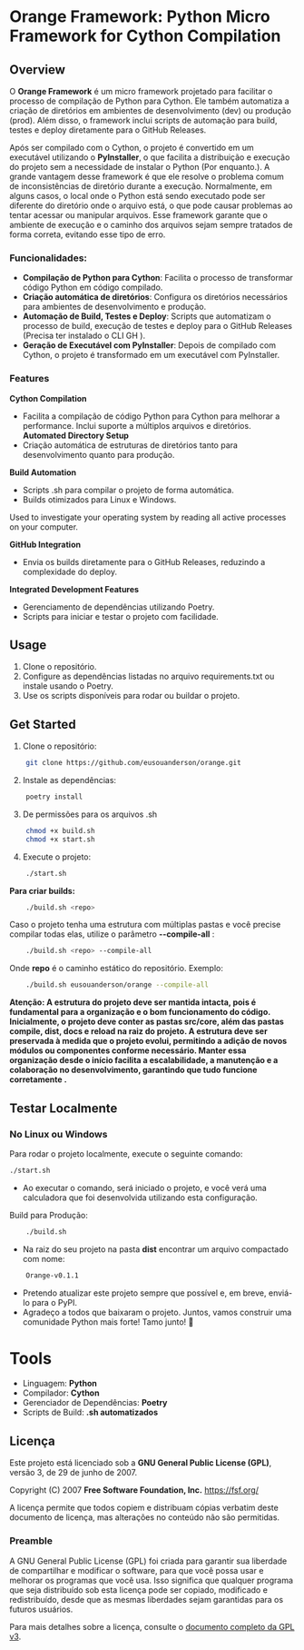 # Orange Framework: Python Micro Framework for Cython Compilation

## Overview

O **Orange Framework** é um micro framework projetado para facilitar o processo de compilação de Python para Cython. Ele também automatiza a criação de diretórios em ambientes de desenvolvimento (dev) ou produção (prod). Além disso, o framework inclui scripts de automação para build, testes e deploy diretamente para o GitHub Releases.

Após ser compilado com o Cython, o projeto é convertido em um executável utilizando o **PyInstaller**, o que facilita a distribuição e execução do projeto sem a necessidade de instalar o Python (Por enquanto.).
A grande vantagem desse framework é que ele resolve o problema comum de inconsistências de diretório durante a execução. Normalmente, em alguns casos, o local onde o Python está sendo executado pode ser diferente do diretório onde o arquivo está, o que pode causar problemas ao tentar acessar ou manipular arquivos. Esse framework garante que o ambiente de execução e o caminho dos arquivos sejam sempre tratados de forma correta, evitando esse tipo de erro.

### Funcionalidades:

- **Compilação de Python para Cython**: Facilita o processo de transformar código Python em código compilado.
- **Criação automática de diretórios**: Configura os diretórios necessários para ambientes de desenvolvimento e produção.
- **Automação de Build, Testes e Deploy**: Scripts que automatizam o processo de build, execução de testes e deploy para o GitHub Releases (Precisa ter instalado o CLI GH ).
- **Geração de Executável com PyInstaller**: Depois de compilado com Cython, o projeto é transformado em um executável com PyInstaller.


### Features
**Cython Compilation**
- Facilita a compilação de código Python para Cython para melhorar a performance.
Inclui suporte a múltiplos arquivos e diretórios.
**Automated Directory Setup**
- Criação automática de estruturas de diretórios tanto para desenvolvimento quanto para produção.

**Build Automation**
- Scripts .sh para compilar o projeto de forma automática.
- Builds otimizados para Linux e Windows.

Used to investigate your operating system by reading all active processes on your computer.

**GitHub Integration**
- Envia os builds diretamente para o GitHub Releases, reduzindo a complexidade do deploy.

**Integrated Development Features**
- Gerenciamento de dependências utilizando Poetry.
- Scripts para iniciar e testar o projeto com facilidade.


## Usage
1. Clone o repositório.
2. Configure as dependências listadas no arquivo requirements.txt ou instale usando o Poetry.
3. Use os scripts disponíveis para rodar ou buildar o projeto.

## Get Started
1. Clone o repositório:

```bash
    git clone https://github.com/eusouanderson/orange.git
```

2. Instale as dependências:

```bash
    poetry install
```

3. De permissões para os arquivos .sh
```bash
    chmod +x build.sh
    chmod +x start.sh

```

4. Execute o projeto:

```bash
    ./start.sh
```

**Para criar builds:**

```bash
    ./build.sh <repo>
```
Caso o projeto tenha uma estrutura com múltiplas pastas e você precise compilar todas elas, utilize o parâmetro **--compile-all** :

```bash
    ./build.sh <repo> --compile-all
```

Onde **repo** é o caminho estático do repositório. Exemplo:

```bash
    ./build.sh eusouanderson/orange --compile-all 
```
****Atenção: A estrutura do projeto deve ser mantida intacta, pois é fundamental para a organização e o bom funcionamento do código. Inicialmente, o projeto deve conter as pastas src/core, além das pastas compile, dist, docs e reload na raiz do projeto. A estrutura deve ser preservada à medida que o projeto evolui, permitindo a adição de novos módulos ou componentes conforme necessário. Manter essa organização desde o início facilita a escalabilidade, a manutenção e a colaboração no desenvolvimento, garantindo que tudo funcione corretamente .****

## Testar Localmente

### No Linux ou Windows

Para rodar o projeto localmente, execute o seguinte comando:

```bash
./start.sh
```

- Ao executar o comando, será iniciado o projeto, e você verá uma calculadora que foi desenvolvida utilizando esta configuração.

Build para Produção:
```bash
    ./build.sh
```
- Na raiz do seu projeto na pasta **dist** encontrar um arquivo compactado com nome:
```bash
    Orange-v0.1.1
```

- Pretendo atualizar este projeto sempre que possível e, em breve, enviá-lo para o PyPI.
- Agradeço a todos que baixaram o projeto. Juntos, vamos construir uma comunidade Python mais forte! Tamo junto! 🚀


# Tools
- Linguagem: **Python**
- Compilador: **Cython**
- Gerenciador de Dependências: **Poetry**
- Scripts de Build: **.sh automatizados**

## Licença

Este projeto está licenciado sob a **GNU General Public License (GPL)**, versão 3, de 29 de junho de 2007.

Copyright (C) 2007 **Free Software Foundation, Inc.** <https://fsf.org/>

A licença permite que todos copiem e distribuam cópias verbatim deste documento de licença, mas alterações no conteúdo não são permitidas.

### Preamble

A GNU General Public License (GPL) foi criada para garantir sua liberdade de compartilhar e modificar o software, para que você possa usar e melhorar os programas que você usa. Isso significa que qualquer programa que seja distribuído sob esta licença pode ser copiado, modificado e redistribuído, desde que as mesmas liberdades sejam garantidas para os futuros usuários.

Para mais detalhes sobre a licença, consulte o [documento completo da GPL v3](https://www.gnu.org/licenses/gpl-3.0.html).
